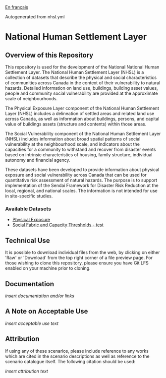 [En français](https://github.com/OpenDRR/national-human-settlement/blob/main/LISEZMOI.md)

Autogenerated from nhsl.yml

# National Human Settlement Layer

## Overview of this Repository

This repository is used for the development of the National National Human Settlement Layer. The National Human Settlement Layer (NHSL) is a collection of datasets that describe the physical and social characteristics of communities across Canada in the context of their vulnerability to natural hazards. Detailed information on land use, buildings, building asset values, people and community social vulnerability are provided at the approximate scale of neighbourhoods.

The Physical Exposure Layer component of the National Human Settlement Layer (NHSL) includes a delineation of settled areas and related land use across Canada, as well as information about buildings, persons, and capital value of buildings assets (structure and contents) within those areas.

The Social Vulnerability component of the National Human Settlement Layer (NHSL) includes information about broad spatial patterns of social vulnerability at the neighbourhood scale, and indicators about the capacities for a community to withstand and recover from disaster events based on intrinsic characteristics of housing, family structure, individual autonomy and financial agency.

These datasets have been developed to provide information about physical exposure and social vulnerability across Canada that can be used for quantitative risk assessment of natural hazards. The purpose is to support implementation of the Sendai Framework for Disaster Risk Reduction at the local, regional, and national scales. The information is not intended for use in site-specific studies.

### Available Datasets

- [Physical Exposure](https://github.com/OpenDRR/national-human-settlement/tree/main/physical-exposure)
- [Social Fabric and Capacity Thresholds - test](https://github.com/OpenDRR/national-human-settlement/tree/main/social-fabric)

## Technical Use

It is possible to download individual files from the web, by clicking on either 'Raw' or 'Download' from the top right corner of a file preview page. For those wishing to clone this repository, please ensure you have Git LFS enabled on your machine prior to cloning.

## Documentation

_insert documentation and/or links_

## A Note on Acceptable Use

_insert acceptable use text_

## Attribution

If using any of these scenarios, please include reference to any works which are cited in the scenario descriptions as well as reference to the scenario catalogue itself. The following citation should be used:

_insert attribution text_
